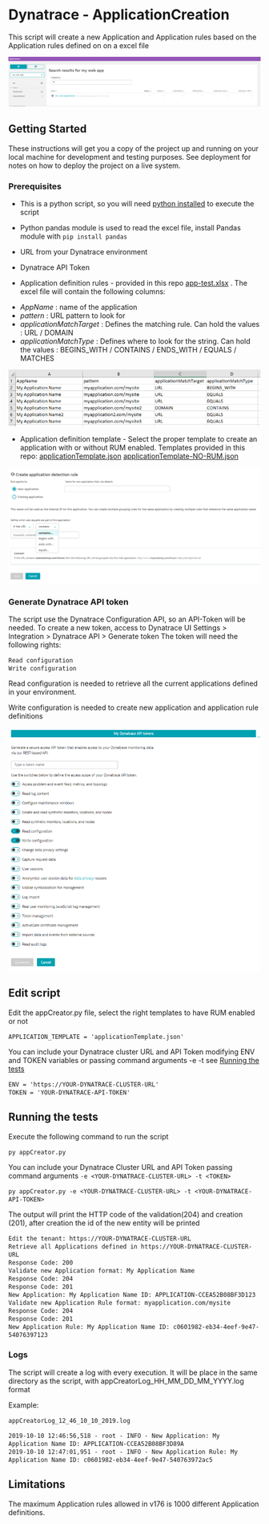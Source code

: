 # Dynatrace - ApplicationCreation 
This script will create a new Application and Application rules based on the Application rules defined on on a excel file

![Dynatrace Application](img/mywebapp.PNG?raw=true "Dynatrace Application")


## Getting Started

These instructions will get you a copy of the project up and running on your local machine for development and testing purposes. See deployment for notes on how to deploy the project on a live system.

### Prerequisites

* This is a python script, so you will need [python installed](https://www.python.org/downloads/) to execute the script

* Python pandas module is used to read the excel file, install Pandas module with `pip install pandas`

* URL from your Dynatrace environment

* Dynatrace API Token

* Application definition rules - provided in this repo [app-test.xlsx](app-test.xlsx) . The excel file will contain the following columns:
 - *AppName* : name of the application
 - *pattern* : URL pattern to look for
 - *applicationMatchTarget* : Defines the matching rule. Can hold the values : URL / DOMAIN 
 - *applicationMatchType* : Defines where to look for the string. Can hold the values : BEGINS_WITH / CONTAINS / ENDS_WITH / EQUALS / MATCHES 


![Excel file with application rules to define](img/excel.PNG?raw=true "Excel file with application rules to define")

* Application definition template - Select the proper template to create an application with or without RUM enabled. Templates provided in this repo:
[applicationTemplate.json](applicationTemplate.json)
[applicationTemplate-NO-RUM.json](applicationTemplate-NO-RUM.json)


![Application Rules Options in the Dynatrace Web UI](img/ruleOptions.PNG?raw=true "Application Rules Options in the Dynatrace Web UI")

### Generate Dynatrace API token

The script use the Dynatrace Configuration API, so an API-Token will be needed. 
To create a new token, access to Dynatrace UI Settings > Integration > Dynatrace API > Generate token
The token will need the following rights:

```
Read configuration
Write configuration
```
Read configuration is needed to retrieve all the current applications defined in your environment.

Write configuration is needed to create new application and application rule definitions

![Generate token](img/Token.png?raw=true "Generate token")

## Edit script

Edit the appCreator.py file, select the right templates to have RUM enabled or not
```
APPLICATION_TEMPLATE = 'applicationTemplate.json'
```

You can include your Dynatrace cluster URL and API Token modifying ENV and TOKEN variables or passing command arguments -e <YOUR-DYNATRACE-CLUSTER-URL> -t <YOUR-DYNATRACE-API-TOKEN> see [Running the tests](#Running-the-tests)

```
ENV = 'https://YOUR-DYNATRACE-CLUSTER-URL'
TOKEN = 'YOUR-DYNATRACE-API-TOKEN'
```

## Running the tests

Execute the following command to run the script

```
py appCreator.py
```

You can include your Dynatrace Cluster URL and API Token passing command arguments `-e <YOUR-DYNATRACE-CLUSTER-URL> -t <TOKEN>` 


```
py appCreator.py -e <YOUR-DYNATRACE-CLUSTER-URL> -t <YOUR-DYNATRACE-API-TOKEN> 
```

The output will print the HTTP code of the validation(204) and creation (201), after creation the id of the new entity will be printed
```
Edit the tenant: https://YOUR-DYNATRACE-CLUSTER-URL
Retrieve all Applications defined in https://YOUR-DYNATRACE-CLUSTER-URL
Response Code: 200
Validate new Application format: My Application Name
Response Code: 204
Response Code: 201
New Application: My Application Name ID: APPLICATION-CCEA52B08BF3D123
Validate new Application Rule format: myapplication.com/mysite
Response Code: 204
Response Code: 201
New Application Rule: My Application Name ID: c0601982-eb34-4eef-9e47-54076397123
```

### Logs

The script will create a log with every execution. It will be place in the same directory as the script, with appCreatorLog_HH_MM_DD_MM_YYYY.log format

Example:
```
appCreatorLog_12_46_10_10_2019.log

```

```
2019-10-10 12:46:56,518 - root - INFO - New Application: My Application Name ID: APPLICATION-CCEA52B08BF3D89A
2019-10-10 12:47:01,951 - root - INFO - New Application Rule: My Application Name ID: c0601982-eb34-4eef-9e47-540763972ac5
```

## Limitations

The maximum Application rules allowed in v176 is 1000 different Application definitions.
